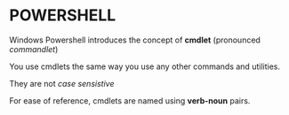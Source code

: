 # POWERSHELL

Windows Powershell introduces the concept of __cmdlet__ (pronounced _commandlet_) <br/>

You use cmdlets the same way you use any other commands and utilities. <br/>

They are not _case sensistive_ <br/>

For ease of reference, cmdlets are named using __verb-noun__ pairs.